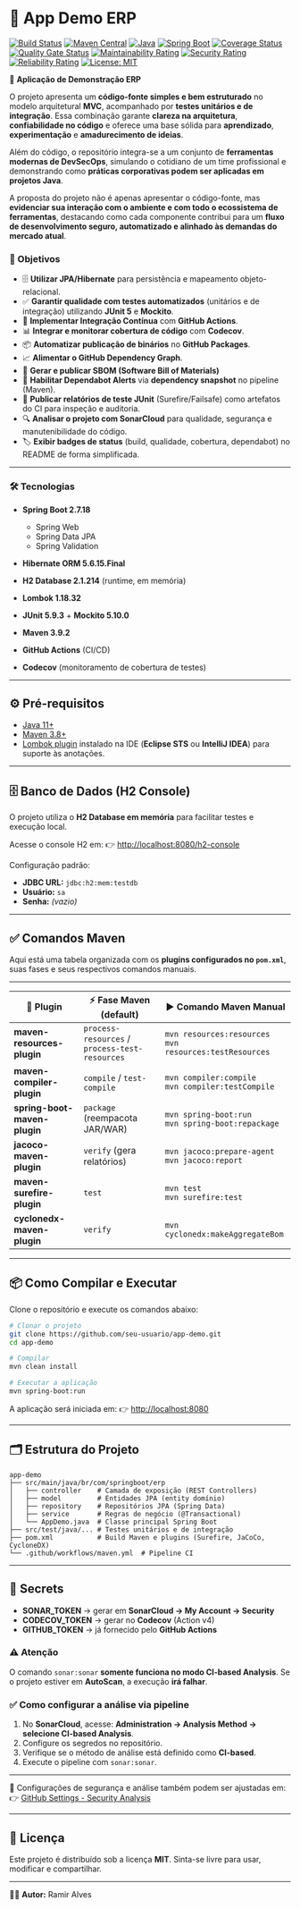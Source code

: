 # 📘 App Demo ERP

[![Build Status](https://github.com/ramiralvesmelo/app-demo/actions/workflows/maven.yml/badge.svg)](https://github.com/ramiralvesmelo/app-demo/actions/workflows/maven.yml)
[![Maven Central](https://img.shields.io/maven-central/v/org.springframework.boot/spring-boot-starter.svg?logo=apache-maven)](https://search.maven.org/artifact/org.springframework.boot/spring-boot-starter)
[![Java](https://img.shields.io/badge/Java-11-blue.svg?logo=java)](https://adoptium.net/)
[![Spring Boot](https://img.shields.io/badge/Spring%20Boot-2.7.18-brightgreen.svg?logo=springboot)](https://spring.io/projects/spring-boot)
[![Coverage Status](https://img.shields.io/codecov/c/github/ramiralvesmelo/app-demo?logo=codecov)](https://app.codecov.io/gh/ramiralvesmelo/app-demo)
[![Quality Gate Status](https://sonarcloud.io/api/project_badges/measure?project=ramiralvesmelo_app-demo&metric=alert_status)](https://sonarcloud.io/dashboard?id=ramiralvesmelo_app-demo)
[![Maintainability Rating](https://sonarcloud.io/api/project_badges/measure?project=ramiralvesmelo_app-demo&metric=sqale_rating)](https://sonarcloud.io/dashboard?id=ramiralvesmelo_app-demo)
[![Security Rating](https://sonarcloud.io/api/project_badges/measure?project=ramiralvesmelo_app-demo&metric=security_rating)](https://sonarcloud.io/dashboard?id=ramiralvesmelo_app-demo)
[![Reliability Rating](https://sonarcloud.io/api/project_badges/measure?project=ramiralvesmelo_app-demo&metric=reliability_rating)](https://sonarcloud.io/dashboard?id=ramiralvesmelo_app-demo)
[![License: MIT](https://img.shields.io/badge/License-MIT-yellow.svg)](LICENSE)

📘 **Aplicação de Demonstração ERP**

O projeto apresenta um **código-fonte simples e bem estruturado** no modelo arquitetural **MVC**, acompanhado por **testes unitários e de integração**. Essa combinação garante **clareza na arquitetura**, **confiabilidade no código** e oferece uma base sólida para **aprendizado**, **experimentação** e **amadurecimento de ideias**.

Além do código, o repositório integra-se a um conjunto de **ferramentas modernas de DevSecOps**, simulando o cotidiano de um time profissional e demonstrando como **práticas corporativas podem ser aplicadas em projetos Java**.

A proposta do projeto não é apenas apresentar o código-fonte, mas **evidenciar sua interação com o ambiente e com todo o ecossistema de ferramentas**, destacando como cada componente contribui para um **fluxo de desenvolvimento seguro, automatizado e alinhado às demandas do mercado atual**.

### 🎯 Objetivos

* 🗄️ **Utilizar JPA/Hibernate** para persistência e mapeamento objeto-relacional.
* ✅ **Garantir qualidade com testes automatizados** (unitários e de integração) utilizando **JUnit 5** e **Mockito**.
* 🔄 **Implementar Integração Contínua** com **GitHub Actions**.
* 📊 **Integrar e monitorar cobertura de código** com **Codecov**.
* 📦 **Automatizar publicação de binários** no **GitHub Packages**.
* 📈 **Alimentar o GitHub Dependency Graph**.
* 📄 **Gerar e publicar SBOM (Software Bill of Materials)**
* 🚨 **Habilitar Dependabot Alerts** via **dependency snapshot** no pipeline (Maven).
* 📑 **Publicar relatórios de teste JUnit** (Surefire/Failsafe) como artefatos do CI para inspeção e auditoria.
* 🔍 **Analisar o projeto com SonarCloud** para qualidade, segurança e manutenibilidade do código.
* 🏷️ **Exibir badges de status** (build, qualidade, cobertura, dependabot) no README de forma simplificada.

---

### 🛠️ Tecnologias

* **Spring Boot 2.7.18**

  * Spring Web
  * Spring Data JPA
  * Spring Validation
* **Hibernate ORM 5.6.15.Final**
* **H2 Database 2.1.214** (runtime, em memória)
* **Lombok 1.18.32**
* **JUnit 5.9.3** + **Mockito 5.10.0**
* **Maven 3.9.2**
* **GitHub Actions** (CI/CD)
* **Codecov** (monitoramento de cobertura de testes)

---

## ⚙️ Pré-requisitos

* [Java 11+](https://adoptium.net/)
* [Maven 3.8+](https://maven.apache.org/)
* [Lombok plugin](https://projectlombok.org/setup/) instalado na IDE (**Eclipse STS** ou **IntelliJ IDEA**) para suporte às anotações.

---

## 🗄️ Banco de Dados (H2 Console)

O projeto utiliza o **H2 Database em memória** para facilitar testes e execução local.

Acesse o console H2 em:
👉 [http://localhost:8080/h2-console](http://localhost:8080/h2-console)

Configuração padrão:

* **JDBC URL:** `jdbc:h2:mem:testdb`
* **Usuário:** `sa`
* **Senha:** *(vazio)*

---

## ✅ Comandos Maven

Aqui está uma tabela organizada com os **plugins configurados no `pom.xml`**, suas fases e seus respectivos comandos manuais.

---

| 🔌 Plugin                    | ⚡ Fase Maven (default)                         | ▶️ Comando Maven Manual                                      |
| ---------------------------- | ---------------------------------------------- | ------------------------------------------------------------ |
| **maven-resources-plugin**   | `process-resources` / `process-test-resources` | `mvn resources:resources` <br> `mvn resources:testResources` |
| **maven-compiler-plugin**    | `compile` / `test-compile`                     | `mvn compiler:compile` <br> `mvn compiler:testCompile`       |
| **spring-boot-maven-plugin** | `package` (reempacota JAR/WAR)                 | `mvn spring-boot:run` <br> `mvn spring-boot:repackage`       |
| **jacoco-maven-plugin**      | `verify` (gera relatórios)                     | `mvn jacoco:prepare-agent` <br> `mvn jacoco:report`          |
| **maven-surefire-plugin**    | `test`                                         | `mvn test` <br> `mvn surefire:test`                          |
| **cyclonedx-maven-plugin**   | `verify`                                       | `mvn cyclonedx:makeAggregateBom`                             |

---

## 📦 Como Compilar e Executar

Clone o repositório e execute os comandos abaixo:

```bash
# Clonar o projeto
git clone https://github.com/seu-usuario/app-demo.git
cd app-demo

# Compilar
mvn clean install

# Executar a aplicação
mvn spring-boot:run
```

A aplicação será iniciada em:
👉 [http://localhost:8080](http://localhost:8080)

---

## 🗂️ Estrutura do Projeto

```
app-demo
├── src/main/java/br/com/springboot/erp
│   ├── controller    # Camada de exposição (REST Controllers)
│   ├── model         # Entidades JPA (entity domínio)
│   ├── repository    # Repositórios JPA (Spring Data)
│   ├── service       # Regras de negócio (@Transactional)
│   └── AppDemo.java  # Classe principal Spring Boot
├── src/test/java/... # Testes unitários e de integração
├── pom.xml           # Build Maven e plugins (Surefire, JaCoCo, CycloneDX)
└── .github/workflows/maven.yml  # Pipeline CI
```

---

## 🔐 Secrets

* **SONAR\_TOKEN** → gerar em **SonarCloud → My Account → Security**
* **CODECOV\_TOKEN** → gerar no **Codecov** (Action v4)
* **GITHUB\_TOKEN** → já fornecido pelo **GitHub Actions**  

### ⚠️ Atenção

O comando `sonar:sonar` **somente funciona no modo CI-based Analysis**.
Se o projeto estiver em **AutoScan**, a execução **irá falhar**.

### ✅ Como configurar a análise via pipeline

1. No **SonarCloud**, acesse:
   **Administration → Analysis Method → selecione CI-based Analysis**.
2. Configure os segredos no repositório.
3. Verifique se o método de análise está definido como **CI-based**.
4. Execute o pipeline com `sonar:sonar`.

---

📍 Configurações de segurança e análise também podem ser ajustadas em:
👉 [GitHub Settings - Security Analysis](https://github.com/ramiralvesmelo/app-demo/settings/security_analysis)

---

## 📜 Licença

Este projeto é distribuído sob a licença **MIT**.
Sinta-se livre para usar, modificar e compartilhar.

---

👨‍💻 **Autor:** Ramir Alves
